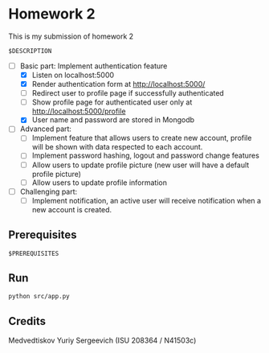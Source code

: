 # Homework 2

This is my submission of homework 2

`$DESCRIPTION`

- [ ] Basic part: Implement authentication feature
  - [x] Listen on localhost:5000
  - [x] Render authentication form at <http://localhost:5000/>
  - [ ] Redirect user to profile page if successfully authenticated
  - [ ] Show profile page for authenticated user only at <http://localhost:5000/profile>
  - [x] User name and password are stored in Mongodb

- [ ] Advanced part:
  - [ ] Implement feature that allows users to create new account, profile will be shown with data respected to each account.
  - [ ] Implement password hashing, logout and password change features
  - [ ] Allow users to update profile picture (new user will have a default profile picture)
  - [ ] Allow users to update profile information

- [ ] Challenging part:
  - [ ] Implement notification, an active user will receive notification when a new account is created.

## Prerequisites

`$PREREQUISITES`

## Run

`python src/app.py`

## Credits

Medvedtiskov Yuriy Sergeevich (ISU 208364 / N41503c)
